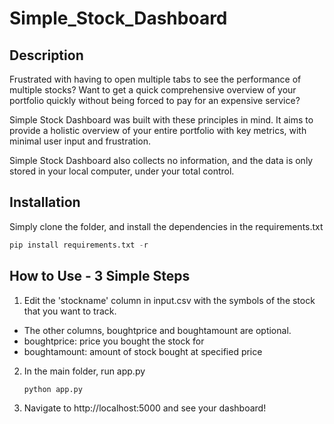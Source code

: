 # Simple_Stock_Dashboard

## Description

Frustrated with having to open multiple tabs to see the performance of multiple stocks? Want to get a quick comprehensive overview of your portfolio quickly without being forced to pay for an expensive service?

Simple Stock Dashboard was built with these principles in mind. It aims to provide a holistic overview of your entire portfolio with key metrics, with minimal user input and frustration.

Simple Stock Dashboard also collects no information, and the data is only stored in your local computer, under your total control.

## Installation

Simply clone the folder, and install the dependencies in the requirements.txt 

```python
pip install requirements.txt -r
```

## How to Use - 3 Simple Steps

1. Edit the 'stockname' column in input.csv with the symbols of the stock that you want to track. 
  + The other columns, boughtprice and boughtamount are optional.
  + boughtprice: price you bought the stock for
  + boughtamount: amount of stock bought at specified price

2. In the main folder, run app.py

   ```python
   python app.py
   ```

3. Navigate to http://localhost:5000 and see your dashboard!
